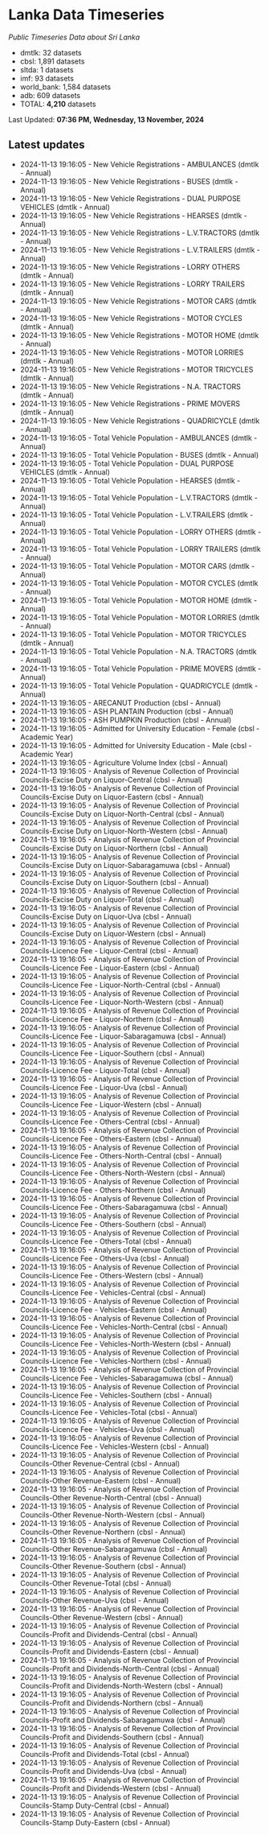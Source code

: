 # Lanka Data Timeseries
*Public Timeseries Data about Sri Lanka*

* dmtlk: 32 datasets
* cbsl: 1,891 datasets
* sltda: 1 datasets
* imf: 93 datasets
* world_bank: 1,584 datasets
* adb: 609 datasets
* TOTAL: **4,210** datasets

Last Updated: **07:36 PM, Wednesday, 13 November, 2024**

## Latest updates

* 2024-11-13 19:16:05 - New Vehicle Registrations - AMBULANCES (dmtlk - Annual)
* 2024-11-13 19:16:05 - New Vehicle Registrations - BUSES (dmtlk - Annual)
* 2024-11-13 19:16:05 - New Vehicle Registrations - DUAL PURPOSE VEHICLES (dmtlk - Annual)
* 2024-11-13 19:16:05 - New Vehicle Registrations - HEARSES (dmtlk - Annual)
* 2024-11-13 19:16:05 - New Vehicle Registrations - L.V.TRACTORS (dmtlk - Annual)
* 2024-11-13 19:16:05 - New Vehicle Registrations - L.V.TRAILERS (dmtlk - Annual)
* 2024-11-13 19:16:05 - New Vehicle Registrations - LORRY OTHERS (dmtlk - Annual)
* 2024-11-13 19:16:05 - New Vehicle Registrations - LORRY TRAILERS (dmtlk - Annual)
* 2024-11-13 19:16:05 - New Vehicle Registrations - MOTOR CARS (dmtlk - Annual)
* 2024-11-13 19:16:05 - New Vehicle Registrations - MOTOR CYCLES (dmtlk - Annual)
* 2024-11-13 19:16:05 - New Vehicle Registrations - MOTOR HOME (dmtlk - Annual)
* 2024-11-13 19:16:05 - New Vehicle Registrations - MOTOR LORRIES (dmtlk - Annual)
* 2024-11-13 19:16:05 - New Vehicle Registrations - MOTOR TRICYCLES (dmtlk - Annual)
* 2024-11-13 19:16:05 - New Vehicle Registrations - N.A. TRACTORS (dmtlk - Annual)
* 2024-11-13 19:16:05 - New Vehicle Registrations - PRIME MOVERS (dmtlk - Annual)
* 2024-11-13 19:16:05 - New Vehicle Registrations - QUADRICYCLE (dmtlk - Annual)
* 2024-11-13 19:16:05 - Total Vehicle Population - AMBULANCES (dmtlk - Annual)
* 2024-11-13 19:16:05 - Total Vehicle Population - BUSES (dmtlk - Annual)
* 2024-11-13 19:16:05 - Total Vehicle Population - DUAL PURPOSE VEHICLES (dmtlk - Annual)
* 2024-11-13 19:16:05 - Total Vehicle Population - HEARSES (dmtlk - Annual)
* 2024-11-13 19:16:05 - Total Vehicle Population - L.V.TRACTORS (dmtlk - Annual)
* 2024-11-13 19:16:05 - Total Vehicle Population - L.V.TRAILERS (dmtlk - Annual)
* 2024-11-13 19:16:05 - Total Vehicle Population - LORRY OTHERS (dmtlk - Annual)
* 2024-11-13 19:16:05 - Total Vehicle Population - LORRY TRAILERS (dmtlk - Annual)
* 2024-11-13 19:16:05 - Total Vehicle Population - MOTOR CARS (dmtlk - Annual)
* 2024-11-13 19:16:05 - Total Vehicle Population - MOTOR CYCLES (dmtlk - Annual)
* 2024-11-13 19:16:05 - Total Vehicle Population - MOTOR HOME (dmtlk - Annual)
* 2024-11-13 19:16:05 - Total Vehicle Population - MOTOR LORRIES (dmtlk - Annual)
* 2024-11-13 19:16:05 - Total Vehicle Population - MOTOR TRICYCLES (dmtlk - Annual)
* 2024-11-13 19:16:05 - Total Vehicle Population - N.A. TRACTORS (dmtlk - Annual)
* 2024-11-13 19:16:05 - Total Vehicle Population - PRIME MOVERS (dmtlk - Annual)
* 2024-11-13 19:16:05 - Total Vehicle Population - QUADRICYCLE (dmtlk - Annual)
* 2024-11-13 19:16:05 - ARECANUT Production (cbsl - Annual)
* 2024-11-13 19:16:05 - ASH PLANTAIN Production (cbsl - Annual)
* 2024-11-13 19:16:05 - ASH PUMPKIN Production (cbsl - Annual)
* 2024-11-13 19:16:05 - Admitted for University Education - Female (cbsl - Academic Year)
* 2024-11-13 19:16:05 - Admitted for University Education - Male (cbsl - Academic Year)
* 2024-11-13 19:16:05 - Agriculture Volume Index (cbsl - Annual)
* 2024-11-13 19:16:05 - Analysis of Revenue Collection of Provincial Councils-Excise Duty on Liquor-Central (cbsl - Annual)
* 2024-11-13 19:16:05 - Analysis of Revenue Collection of Provincial Councils-Excise Duty on Liquor-Eastern (cbsl - Annual)
* 2024-11-13 19:16:05 - Analysis of Revenue Collection of Provincial Councils-Excise Duty on Liquor-North-Central (cbsl - Annual)
* 2024-11-13 19:16:05 - Analysis of Revenue Collection of Provincial Councils-Excise Duty on Liquor-North-Western (cbsl - Annual)
* 2024-11-13 19:16:05 - Analysis of Revenue Collection of Provincial Councils-Excise Duty on Liquor-Northern (cbsl - Annual)
* 2024-11-13 19:16:05 - Analysis of Revenue Collection of Provincial Councils-Excise Duty on Liquor-Sabaragamuwa (cbsl - Annual)
* 2024-11-13 19:16:05 - Analysis of Revenue Collection of Provincial Councils-Excise Duty on Liquor-Southern (cbsl - Annual)
* 2024-11-13 19:16:05 - Analysis of Revenue Collection of Provincial Councils-Excise Duty on Liquor-Total (cbsl - Annual)
* 2024-11-13 19:16:05 - Analysis of Revenue Collection of Provincial Councils-Excise Duty on Liquor-Uva (cbsl - Annual)
* 2024-11-13 19:16:05 - Analysis of Revenue Collection of Provincial Councils-Excise Duty on Liquor-Western (cbsl - Annual)
* 2024-11-13 19:16:05 - Analysis of Revenue Collection of Provincial Councils-Licence Fee - Liquor-Central (cbsl - Annual)
* 2024-11-13 19:16:05 - Analysis of Revenue Collection of Provincial Councils-Licence Fee - Liquor-Eastern (cbsl - Annual)
* 2024-11-13 19:16:05 - Analysis of Revenue Collection of Provincial Councils-Licence Fee - Liquor-North-Central (cbsl - Annual)
* 2024-11-13 19:16:05 - Analysis of Revenue Collection of Provincial Councils-Licence Fee - Liquor-North-Western (cbsl - Annual)
* 2024-11-13 19:16:05 - Analysis of Revenue Collection of Provincial Councils-Licence Fee - Liquor-Northern (cbsl - Annual)
* 2024-11-13 19:16:05 - Analysis of Revenue Collection of Provincial Councils-Licence Fee - Liquor-Sabaragamuwa (cbsl - Annual)
* 2024-11-13 19:16:05 - Analysis of Revenue Collection of Provincial Councils-Licence Fee - Liquor-Southern (cbsl - Annual)
* 2024-11-13 19:16:05 - Analysis of Revenue Collection of Provincial Councils-Licence Fee - Liquor-Total (cbsl - Annual)
* 2024-11-13 19:16:05 - Analysis of Revenue Collection of Provincial Councils-Licence Fee - Liquor-Uva (cbsl - Annual)
* 2024-11-13 19:16:05 - Analysis of Revenue Collection of Provincial Councils-Licence Fee - Liquor-Western (cbsl - Annual)
* 2024-11-13 19:16:05 - Analysis of Revenue Collection of Provincial Councils-Licence Fee - Others-Central (cbsl - Annual)
* 2024-11-13 19:16:05 - Analysis of Revenue Collection of Provincial Councils-Licence Fee - Others-Eastern (cbsl - Annual)
* 2024-11-13 19:16:05 - Analysis of Revenue Collection of Provincial Councils-Licence Fee - Others-North-Central (cbsl - Annual)
* 2024-11-13 19:16:05 - Analysis of Revenue Collection of Provincial Councils-Licence Fee - Others-North-Western (cbsl - Annual)
* 2024-11-13 19:16:05 - Analysis of Revenue Collection of Provincial Councils-Licence Fee - Others-Northern (cbsl - Annual)
* 2024-11-13 19:16:05 - Analysis of Revenue Collection of Provincial Councils-Licence Fee - Others-Sabaragamuwa (cbsl - Annual)
* 2024-11-13 19:16:05 - Analysis of Revenue Collection of Provincial Councils-Licence Fee - Others-Southern (cbsl - Annual)
* 2024-11-13 19:16:05 - Analysis of Revenue Collection of Provincial Councils-Licence Fee - Others-Total (cbsl - Annual)
* 2024-11-13 19:16:05 - Analysis of Revenue Collection of Provincial Councils-Licence Fee - Others-Uva (cbsl - Annual)
* 2024-11-13 19:16:05 - Analysis of Revenue Collection of Provincial Councils-Licence Fee - Others-Western (cbsl - Annual)
* 2024-11-13 19:16:05 - Analysis of Revenue Collection of Provincial Councils-Licence Fee - Vehicles-Central (cbsl - Annual)
* 2024-11-13 19:16:05 - Analysis of Revenue Collection of Provincial Councils-Licence Fee - Vehicles-Eastern (cbsl - Annual)
* 2024-11-13 19:16:05 - Analysis of Revenue Collection of Provincial Councils-Licence Fee - Vehicles-North-Central (cbsl - Annual)
* 2024-11-13 19:16:05 - Analysis of Revenue Collection of Provincial Councils-Licence Fee - Vehicles-North-Western (cbsl - Annual)
* 2024-11-13 19:16:05 - Analysis of Revenue Collection of Provincial Councils-Licence Fee - Vehicles-Northern (cbsl - Annual)
* 2024-11-13 19:16:05 - Analysis of Revenue Collection of Provincial Councils-Licence Fee - Vehicles-Sabaragamuwa (cbsl - Annual)
* 2024-11-13 19:16:05 - Analysis of Revenue Collection of Provincial Councils-Licence Fee - Vehicles-Southern (cbsl - Annual)
* 2024-11-13 19:16:05 - Analysis of Revenue Collection of Provincial Councils-Licence Fee - Vehicles-Total (cbsl - Annual)
* 2024-11-13 19:16:05 - Analysis of Revenue Collection of Provincial Councils-Licence Fee - Vehicles-Uva (cbsl - Annual)
* 2024-11-13 19:16:05 - Analysis of Revenue Collection of Provincial Councils-Licence Fee - Vehicles-Western (cbsl - Annual)
* 2024-11-13 19:16:05 - Analysis of Revenue Collection of Provincial Councils-Other Revenue-Central (cbsl - Annual)
* 2024-11-13 19:16:05 - Analysis of Revenue Collection of Provincial Councils-Other Revenue-Eastern (cbsl - Annual)
* 2024-11-13 19:16:05 - Analysis of Revenue Collection of Provincial Councils-Other Revenue-North-Central (cbsl - Annual)
* 2024-11-13 19:16:05 - Analysis of Revenue Collection of Provincial Councils-Other Revenue-North-Western (cbsl - Annual)
* 2024-11-13 19:16:05 - Analysis of Revenue Collection of Provincial Councils-Other Revenue-Northern (cbsl - Annual)
* 2024-11-13 19:16:05 - Analysis of Revenue Collection of Provincial Councils-Other Revenue-Sabaragamuwa (cbsl - Annual)
* 2024-11-13 19:16:05 - Analysis of Revenue Collection of Provincial Councils-Other Revenue-Southern (cbsl - Annual)
* 2024-11-13 19:16:05 - Analysis of Revenue Collection of Provincial Councils-Other Revenue-Total (cbsl - Annual)
* 2024-11-13 19:16:05 - Analysis of Revenue Collection of Provincial Councils-Other Revenue-Uva (cbsl - Annual)
* 2024-11-13 19:16:05 - Analysis of Revenue Collection of Provincial Councils-Other Revenue-Western (cbsl - Annual)
* 2024-11-13 19:16:05 - Analysis of Revenue Collection of Provincial Councils-Profit and Dividends-Central (cbsl - Annual)
* 2024-11-13 19:16:05 - Analysis of Revenue Collection of Provincial Councils-Profit and Dividends-Eastern (cbsl - Annual)
* 2024-11-13 19:16:05 - Analysis of Revenue Collection of Provincial Councils-Profit and Dividends-North-Central (cbsl - Annual)
* 2024-11-13 19:16:05 - Analysis of Revenue Collection of Provincial Councils-Profit and Dividends-North-Western (cbsl - Annual)
* 2024-11-13 19:16:05 - Analysis of Revenue Collection of Provincial Councils-Profit and Dividends-Northern (cbsl - Annual)
* 2024-11-13 19:16:05 - Analysis of Revenue Collection of Provincial Councils-Profit and Dividends-Sabaragamuwa (cbsl - Annual)
* 2024-11-13 19:16:05 - Analysis of Revenue Collection of Provincial Councils-Profit and Dividends-Southern (cbsl - Annual)
* 2024-11-13 19:16:05 - Analysis of Revenue Collection of Provincial Councils-Profit and Dividends-Total (cbsl - Annual)
* 2024-11-13 19:16:05 - Analysis of Revenue Collection of Provincial Councils-Profit and Dividends-Uva (cbsl - Annual)
* 2024-11-13 19:16:05 - Analysis of Revenue Collection of Provincial Councils-Profit and Dividends-Western (cbsl - Annual)
* 2024-11-13 19:16:05 - Analysis of Revenue Collection of Provincial Councils-Stamp Duty-Central (cbsl - Annual)
* 2024-11-13 19:16:05 - Analysis of Revenue Collection of Provincial Councils-Stamp Duty-Eastern (cbsl - Annual)